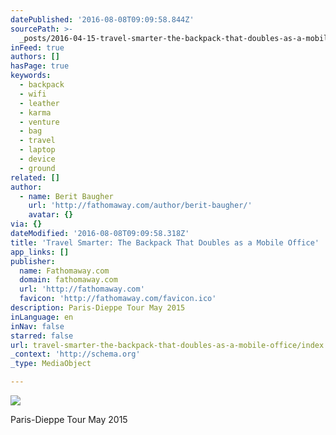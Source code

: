 ```yaml
---
datePublished: '2016-08-08T09:09:58.844Z'
sourcePath: >-
  _posts/2016-04-15-travel-smarter-the-backpack-that-doubles-as-a-mobile-office.md
inFeed: true
authors: []
hasPage: true
keywords:
  - backpack
  - wifi
  - leather
  - karma
  - venture
  - bag
  - travel
  - laptop
  - device
  - ground
related: []
author:
  - name: Berit Baugher
    url: 'http://fathomaway.com/author/berit-baugher/'
    avatar: {}
via: {}
dateModified: '2016-08-08T09:09:58.318Z'
title: 'Travel Smarter: The Backpack That Doubles as a Mobile Office'
app_links: []
publisher:
  name: Fathomaway.com
  domain: fathomaway.com
  url: 'http://fathomaway.com'
  favicon: 'http://fathomaway.com/favicon.ico'
description: Paris-Dieppe Tour May 2015
inLanguage: en
inNav: false
starred: false
url: travel-smarter-the-backpack-that-doubles-as-a-mobile-office/index.html
_context: 'http://schema.org'
_type: MediaObject

---
```

![](https://the-grid-user-content.s3-us-west-2.amazonaws.com/e8740008-fb46-4212-8747-eccf305ee6e2.jpg)

Paris-Dieppe Tour May 2015